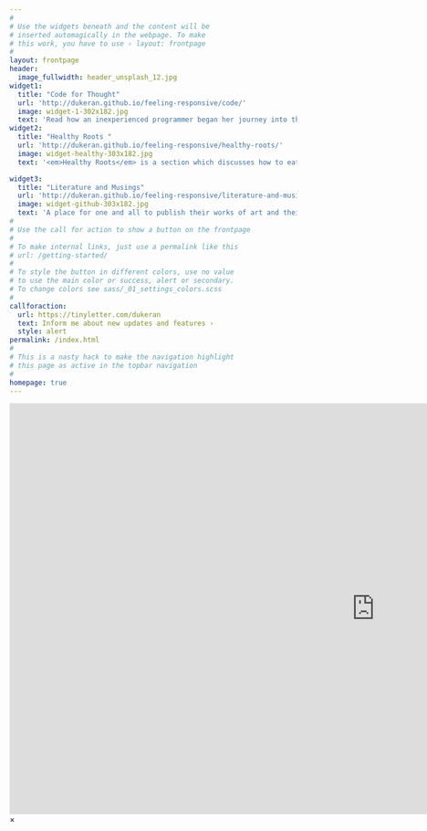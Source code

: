 ```yaml
---
#
# Use the widgets beneath and the content will be
# inserted automagically in the webpage. To make
# this work, you have to use › layout: frontpage
#
layout: frontpage
header:
  image_fullwidth: header_unsplash_12.jpg
widget1:
  title: "Code for Thought"
  url: 'http://dukeran.github.io/feeling-responsive/code/'
  image: widget-1-302x182.jpg
  text: 'Read how an inexperienced programmer began her journey into the world of Ruby on Rails and how she faced the many challenges of entering the tech world with no background experience.'
widget2:
  title: "Healthy Roots "
  url: 'http://dukeran.github.io/feeling-responsive/healthy-roots/'
  image: widget-healthy-303x182.jpg
  text: '<em>Healthy Roots</em> is a section which discusses how to eat healthier, live healthier, and overall exist healthier. We will explore any ideas - ranging from the most arcane to common sense!'

widget3:
  title: "Literature and Musings"
  url: 'http://dukeran.github.io/feeling-responsive/literature-and-musings'
  image: widget-github-303x182.jpg
  text: 'A place for one and all to publish their works of art and their musings! Anything from short stories, poetry, to political commentary. A platform to launch your ideas.'
#
# Use the call for action to show a button on the frontpage
#
# To make internal links, just use a permalink like this
# url: /getting-started/
#
# To style the button in different colors, use no value
# to use the main color or success, alert or secondary.
# To change colors see sass/_01_settings_colors.scss
#
callforaction:
  url: https://tinyletter.com/dukeran
  text: Inform me about new updates and features ›
  style: alert
permalink: /index.html
#
# This is a nasty hack to make the navigation highlight
# this page as active in the topbar navigation
#
homepage: true
---
```


<div id="videoModal" class="reveal-modal large" data-reveal="">
  <div class="flex-video widescreen vimeo" style="display: block;">
    <iframe width="1280" height="720" src="https://www.youtube.com/embed/3b5zCFSmVvU" frameborder="0" allowfullscreen></iframe>
  </div>
  <a class="close-reveal-modal">&#215;</a>
</div>
